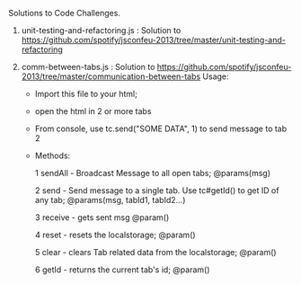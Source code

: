 Solutions to Code Challenges.

1. unit-testing-and-refactoring.js : Solution to https://github.com/spotify/jsconfeu-2013/tree/master/unit-testing-and-refactoring

2. comm-between-tabs.js : Solution to https://github.com/spotify/jsconfeu-2013/tree/master/communication-between-tabs
   Usage:
   * Import this file to your html;
   * open the html in 2 or more tabs
   * From console, use tc.send("SOME DATA", 1) to send message to tab 2

   * Methods:

      1 sendAll - Broadcast Message to all open tabs; @params(msg)

      2 send - Send message to a single tab. Use tc#getId() to get ID of any tab;
              @params(msg, tabId1, tabId2...)

      3 receive -  gets sent msg @param()

      4 reset - resets the localstorage; @param()

      5 clear - clears Tab related data from the localstorage; @param()

      6 getId - returns the current tab's id; @param()
